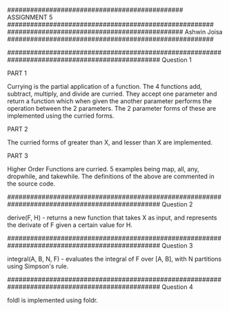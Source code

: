 ############################################## ASSIGNMENT 5 ######################################################
############################################## Ashwin Joisa ######################################################


################################################################################################ Question 1

PART 1

Currying is the partial application of a function. The 4 functions add, subtract, multiply, and divide
are curried. They accept one parameter and return a function which when given the another parameter
performs the operation between the 2 parameters. The 2 parameter forms of these are implemented using the curried forms.

PART 2

The curried forms of greater than X, and lesser than X are implemented.

PART 3

Higher Order Functions are curried. 5 examples being map, all, any, dropwhile, and takewhile.
The definitions of the above are commented in the source code.

################################################################################################ Question 2

derive(F, H) - 	returns a new function that takes X as input, 
				and represents the derivate of F given a certain value for H.

################################################################################################ Question 3

integral(A, B, N, F) - evaluates the integral of F over [A, B], with N partitions using Simpson's rule.

################################################################################################ Question 4

foldl is implemented using foldr.